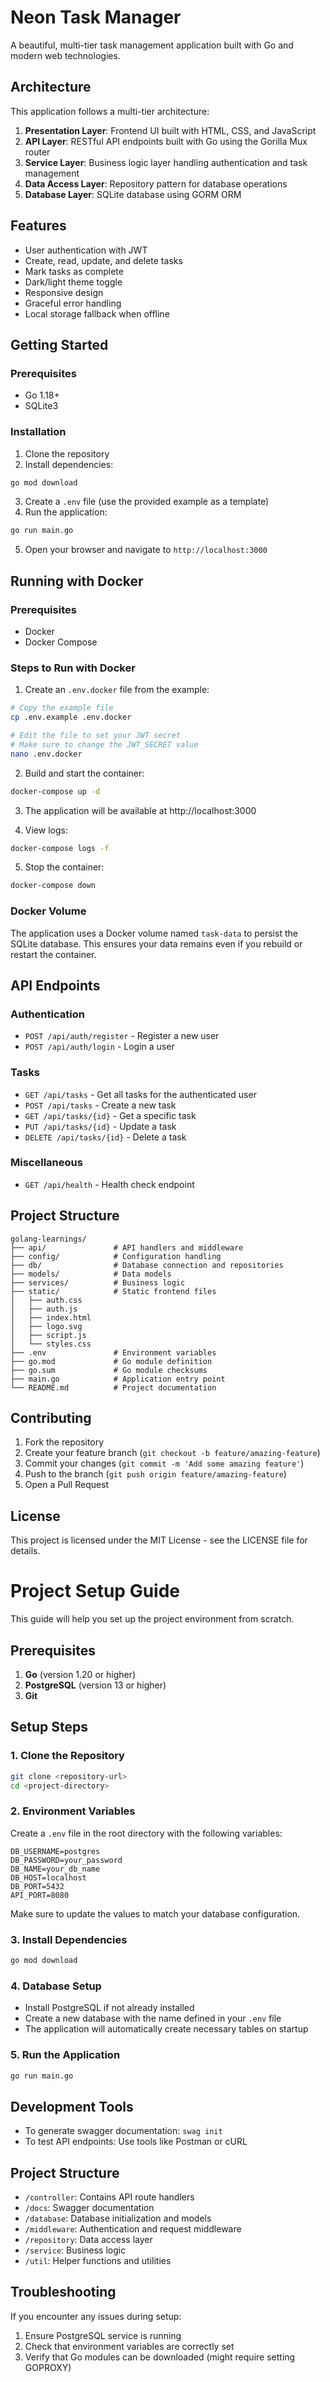 # Neon Task Manager

A beautiful, multi-tier task management application built with Go and modern web technologies.

## Architecture

This application follows a multi-tier architecture:

1. **Presentation Layer**: Frontend UI built with HTML, CSS, and JavaScript
2. **API Layer**: RESTful API endpoints built with Go using the Gorilla Mux router
3. **Service Layer**: Business logic layer handling authentication and task management
4. **Data Access Layer**: Repository pattern for database operations
5. **Database Layer**: SQLite database using GORM ORM

## Features

- User authentication with JWT
- Create, read, update, and delete tasks
- Mark tasks as complete
- Dark/light theme toggle
- Responsive design
- Graceful error handling
- Local storage fallback when offline

## Getting Started

### Prerequisites

- Go 1.18+
- SQLite3

### Installation

1. Clone the repository
2. Install dependencies:

```bash
go mod download
```

3. Create a `.env` file (use the provided example as a template)
4. Run the application:

```bash
go run main.go
```

5. Open your browser and navigate to `http://localhost:3000`

## Running with Docker

### Prerequisites

- Docker
- Docker Compose

### Steps to Run with Docker

1. Create an `.env.docker` file from the example:

```bash
# Copy the example file
cp .env.example .env.docker

# Edit the file to set your JWT secret
# Make sure to change the JWT_SECRET value
nano .env.docker
```

2. Build and start the container:

```bash
docker-compose up -d
```

3. The application will be available at http://localhost:3000

4. View logs:

```bash
docker-compose logs -f
```

5. Stop the container:

```bash
docker-compose down
```

### Docker Volume

The application uses a Docker volume named `task-data` to persist the SQLite database. This ensures your data remains even if you rebuild or restart the container.

## API Endpoints

### Authentication

- `POST /api/auth/register` - Register a new user
- `POST /api/auth/login` - Login a user

### Tasks

- `GET /api/tasks` - Get all tasks for the authenticated user
- `POST /api/tasks` - Create a new task
- `GET /api/tasks/{id}` - Get a specific task
- `PUT /api/tasks/{id}` - Update a task
- `DELETE /api/tasks/{id}` - Delete a task

### Miscellaneous

- `GET /api/health` - Health check endpoint

## Project Structure

```
golang-learnings/
├── api/               # API handlers and middleware
├── config/            # Configuration handling
├── db/                # Database connection and repositories
├── models/            # Data models
├── services/          # Business logic
├── static/            # Static frontend files
│   ├── auth.css
│   ├── auth.js
│   ├── index.html
│   ├── logo.svg
│   ├── script.js
│   └── styles.css
├── .env               # Environment variables
├── go.mod             # Go module definition
├── go.sum             # Go module checksums
├── main.go            # Application entry point
└── README.md          # Project documentation
```

## Contributing

1. Fork the repository
2. Create your feature branch (`git checkout -b feature/amazing-feature`)
3. Commit your changes (`git commit -m 'Add some amazing feature'`)
4. Push to the branch (`git push origin feature/amazing-feature`)
5. Open a Pull Request

## License

This project is licensed under the MIT License - see the LICENSE file for details.

# Project Setup Guide

This guide will help you set up the project environment from scratch.

## Prerequisites

1. **Go** (version 1.20 or higher)
2. **PostgreSQL** (version 13 or higher)
3. **Git**

## Setup Steps

### 1. Clone the Repository

```bash
git clone <repository-url>
cd <project-directory>
```

### 2. Environment Variables

Create a `.env` file in the root directory with the following variables:

```
DB_USERNAME=postgres
DB_PASSWORD=your_password
DB_NAME=your_db_name
DB_HOST=localhost
DB_PORT=5432
API_PORT=8080
```

Make sure to update the values to match your database configuration.

### 3. Install Dependencies

```bash
go mod download
```

### 4. Database Setup

- Install PostgreSQL if not already installed
- Create a new database with the name defined in your `.env` file
- The application will automatically create necessary tables on startup

### 5. Run the Application

```bash
go run main.go
```

## Development Tools

- To generate swagger documentation: `swag init`
- To test API endpoints: Use tools like Postman or cURL

## Project Structure

- `/controller`: Contains API route handlers
- `/docs`: Swagger documentation
- `/database`: Database initialization and models
- `/middleware`: Authentication and request middleware
- `/repository`: Data access layer
- `/service`: Business logic
- `/util`: Helper functions and utilities

## Troubleshooting

If you encounter any issues during setup:

1. Ensure PostgreSQL service is running
2. Check that environment variables are correctly set
3. Verify that Go modules can be downloaded (might require setting GOPROXY)
